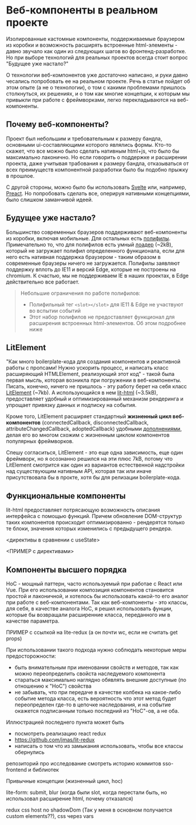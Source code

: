 # Веб-компоненты в реальном проекте

Изолированные кастомные компоненты, поддерживаемые браузером из коробки и возможность расширять встроенные html-элементы - давно звучало как один из следующих шагов во фронтенд-разработке. Но при выборе технологий для реальных проектов всегда стоит вопрос "Будущее уже настало?"

О технологии веб-компонентов уже достаточно написано, и руки давно чесались попробовать ее на реальном проекте. Речь в статье пойдет об этом опыте (а не о технологии), о том с какими проблемами пришлось столкнуться, их решениях, и о том как многие концепции, к которым мы привыкли при работе с фреймворками, легко перекладываются на веб-компоненты. 


## Почему веб-компоненты? 
Проект был небольшим и требовательным к размеру бандла, основными ui-составляющими которого являлись формы. Кто-то скажет, что все можно было сделать нативным html+js, что было бы максимально лаконично. Но если говорить о поддержке и расширении проекта, даже учитывая трабования к размеру бандла, отказываться от всех преимуществ компонентной разработки было бы подобно прыжку в прошлое.

С другой стороны, можно было бы использовать [Svelte](https://github.com/sveltejs/svelte) или, например, [Preact](https://github.com/preactjs/preact). Но попробовать сделать все, оперируя нативными концепциями, было слишком заманчивой идеей. 


## Будущее уже настало? 
Большинство современных браузеров поддерживают веб-компоненты из коробки, включая мобильные. Для остальных есть [полифилы](https://www.npmjs.com/package/@webcomponents/webcomponentsjs). Примечательно то, что для полифилов есть умный [лоадер](https://www.npmjs.com/package/@webcomponents/webcomponentsjs#using-webcomponents-loaderjs) (~2kB), который не загружает полифил определенного функционала, если для него есть нативная поддержка браузером - таким образом в современные браузеры ничего не загружается. Полифилы заявляют поддержку вплоть до IE11 и версий Edge, которые не построены на chromium. К счастью, мы не поддерживаем IE в наших проектах, в Edge действительно все работает.

> Небольшие ограничения по работе полифилов:
> - Полифильный тег ```<slot></slot>``` для IE11 & Edge не участвуют во вспытии событий
> - Этот набор полифилов не предоставляет функционал для расширения встроенных html-элементов. Об этом подробнее ниже  


## LitElement
"Как много boilerplate-кода для создания компонентов и реактивной работы с пропсами! Нужно ускорить процесс, и написать класс расширяющий HTMLElement, реализующий этот код" - такой была первая мысль, которая возникла при погружении в веб-компоненты. Писать, конечно, ничего не пришлось - эту работу берет на себя класс [LitElement](https://lit-element.polymer-project.org/) (~7kb). А использующийся в нем [lit-html](https://lit-html.polymer-project.org/) (~3.5kB), предоставляет удобный и оптимизированный механизм рендеринга и упрощает привязку данных и подписку на события. 

Кроме того, LitElement расширяет стандартный **жизненный цикл веб-компонентов** (connectedCallback, disconnectedCallback, attributeChangedCallback, adoptedCallback) удобными [дополнениями](https://lit-element.polymer-project.org/guide/lifecycle), делая его во многом схожим с жизненным циклом компонентов популярных фреймворков.

Спешу согласиться, LitElement - это еще одна зависимость, еще один фреймворк, но я осознанно решился на эти плюс 7kB, потому что LitElement смотрится как один из вариантов естественной надстройки над существующим нативным API, которая так или иначе присутствовала бы в прокте, хотя бы для релизации boilerplate-кода. 


## Функциональные компоненты
lit-html предоставляет потрясaющую возможность описания интерфейса с помощью функций. Причем обновление DOM-структур таких компонентов происходит оптимизированно - рендерятся только те блоки, значения которых изменились с предыдущего рендера. 

<директивы в сравнении с useState>

<ПРИМЕР c директивами>

 
  
## Компоненты высшего порядка
HoC - мощный паттерн, часто используемый при работае с React или Vue. При его использовании композиция компонентов становится простой и лаконичной, и хотелось бы использовать какой-то его аналог при работе с веб-компонентами. Так как веб-компоненты - это классы, для себя, в качестве аналога HoC, я решил использовать  фунции, которые бы возвращали расширенние класса, переданного им в качестве параметра. 

ПРИМЕР с ссылкой на lite-redux (а он почти wc, если не считать get props)

При использовании такого подхода нужно соблюдать некоторые меры предосторожности: 
- быть внимательным при именовании свойств и методов, так как можно переопределить свойста наследуемого компонента
- стараться максимально наглядно обявлять внешние  доступные (по отношению к "HoC") свойства
- не забывать, что при передаче в качестве колбека на какое-либо событие метода класса, есть вероятность что этот метод будет  переопределен где-то в цепочке наследования, и на событие окажется подписанным только последний из "HoC"-ов, а не оба.

Иллюстрацией последнего пункта может быть 


- посмотреть реализацию react redux
- https://github.com/jmas/lit-redux
- написать о том что из замыкания использовать, чтобы все классы обернулись





репозиторий про исследование
смотреть историю коммитов sso-frontend и библиотек

Привычные концепции (жизненный цикл, hoc) 

lite-form: submit, blur 
(когда были slot, когда перестали быть, но использовал расширение html, почему отказался)

redux
css host
no shadowDom (Так у меня в основном получается custom elements??), 
css через vars
